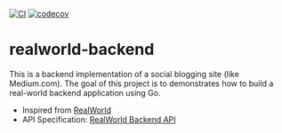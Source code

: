 [![CI](https://github.com/96malhar/realworld-backend/actions/workflows/CI.yml/badge.svg?branch=main)](https://github.com/96malhar/realworld-backend/actions/workflows/CI.yml)
[![codecov](https://codecov.io/gh/96malhar/realworld-backend/branch/main/graph/badge.svg?token=JS1YCVM98M)](https://codecov.io/gh/96malhar/realworld-backend)

# realworld-backend 

This is a backend implementation of a social blogging site (like Medium.com). 
The goal of this project is to demonstrates how to build a real-world backend application using Go.

* Inspired from [RealWorld](https://realworld-docs.netlify.app/implementation-creation/introduction/)
* API Specification: [RealWorld Backend API](./cmd/api/openapi.yml)
